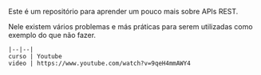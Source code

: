 Este é um repositório para aprender um pouco mais sobre APIs REST.

Nele existem vários problemas e más práticas para serem utilizadas como exemplo do que não fazer.

```
|--|--|
curso | Youtube
video | https://www.youtube.com/watch?v=9qeH4mmAWY4
```
